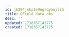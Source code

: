 ```yaml
---
id: jk284jsbp1e9egaqyaujlih
title: QField_data_obs
desc: ''
updated: 1718357143775
created: 1718357143775
---
```

